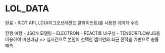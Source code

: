 # LOL_DATA

완료 - RIOT API, LCU(리그오브레전드 클라이언트)를 사용한 데이터 수집

진행 예정 - JSON 모델링
          - ELECTRON
          - REACT로 UI구성
          - TENSORFLOW.JS를 이용하여 머신러닝 => 실시간으로 본인이 선택한 챔피언의 최근 전적을 기반으로 승률예측
